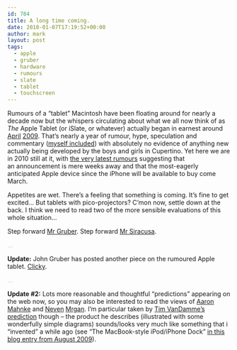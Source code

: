 ```yaml
---
id: 784
title: A long time coming.
date: 2010-01-07T17:19:52+00:00
author: mark
layout: post
tags:
  - apple
  - gruber
  - hardware
  - rumours
  - slate
  - tablet
  - touchscreen
---
```

Rumours of a &#8220;tablet&#8221; Macintosh have been floating around for nearly a decade now but the whispers circulating about what we all now think of as _The_ Apple Tablet (or iSlate, or whatever) actually began in earnest around [April](http://www.macrumors.com/2009/04/11/steve-jobs-also-overseeing-apple-tablet-or-netbook-device/) [2009](http://www.macrumors.com/2009/04/27/two-new-devices-from-apple-category-defining-media-pad-and-iphone-lite/). That&#8217;s nearly a year of rumour, hype, speculation and commentary ([myself included](http://www.sallonoroff.co.uk/blog/2009/04/the-device-between-iphone-and-mac/)) with absolutely no evidence of anything new actually being developed by the boys and girls in Cupertino. Yet here we are in 2010 still at it, with [the very latest rumours](http://www.macrumors.com/2010/01/04/apple-tablet-scheduled-to-begin-shipping-in-march-two-different-material-casings-being-considered/) suggesting that an announcement is mere weeks away and that the most-eagerly anticipated Apple device since the iPhone will be available to buy come March.

Appetites are wet. There&#8217;s a feeling that something is coming. It&#8217;s fine to get excited&#8230; But tablets with pico-projectors? C&#8217;mon now, settle down at the back. I think we need to read two of the more sensible evaluations of this whole situation&#8230;

Step forward [Mr Gruber](http://daringfireball.net/2009/12/the_tablet). Step forward [Mr Siracusa](http://arstechnica.com/staff/fatbits/2010/01/antacid-tablet.ars).

<span style="color: #c0c0c0;">&#8230;</span>

**Update:** John Gruber has posted another piece on the rumoured Apple tablet. [Clicky](http://daringfireball.net/2010/01/tablet_musings).

<span style="color: #c0c0c0;">&#8230;</span>

**Update #2:** Lots more reasonable and thoughtful &#8220;predictions&#8221; appearing on the web now, so you may also be interested to read the views of [Aaron Mahnke](http://aaronmahnke.com/2009/12/23/apples-tablet-device/) and [Neven](http://mrgan.tumblr.com/post/318412000/diy) [Mrgan](http://mrgan.tumblr.com/post/323938510/diy-pt-ii). I&#8217;m particular taken by [Tim VanDamme&#8217;s prediction](http://maxvoltar.com/archive/dreaming-of-an-apple-tablet) though &#8211; the product he describes (illustrated with some wonderfully simple diagrams) sounds/looks very much like something that i &#8220;invented&#8221; a while ago (see &#8220;The MacBook-style iPod/iPhone Dock&#8221; [in this blog entry from August 2009](http://www.sallonoroff.co.uk/blog/2009/08/shiny-new-apple-products/)).